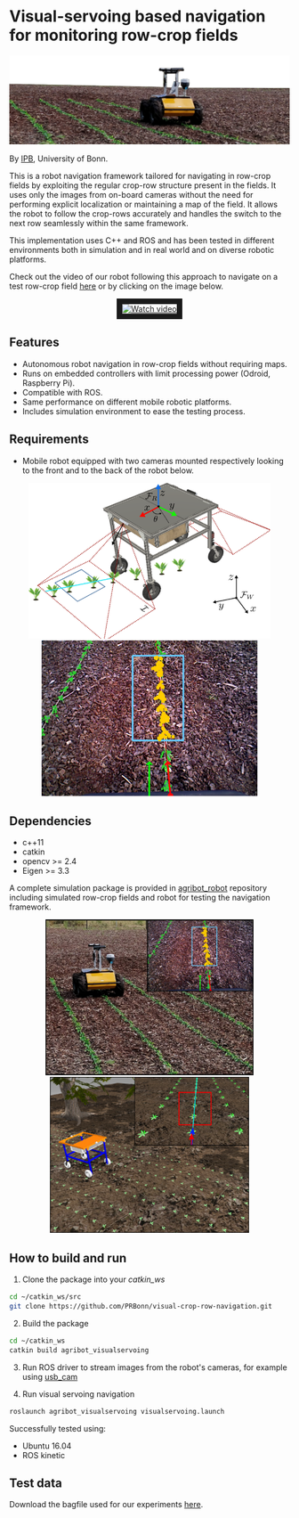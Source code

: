 # Visual-servoing based navigation for monitoring row-crop fields

<div align="center">
	<img src=".readme/vs_poster.png" alt="visual_servoing_husky" title="visual_servoing_husky"/>
</div>

By [IPB](http://www.ipb.uni-bonn.de/), University of Bonn.

This is a robot navigation framework tailored for navigating in row-crop fields by exploiting the regular crop-row structure present in the fields. It uses only the images from on-board cameras without the need for performing explicit localization or maintaining a map of the field. It allows the robot to follow the crop-rows accurately and handles the switch to the next row seamlessly within the same framework.

This implementation uses C++ and ROS and has been tested in different environments both in simulation and in real world and on diverse robotic platforms.

Check out the video of our robot following this approach to navigate on a test row-crop field [here](https://youtu.be/0qg6n4sshHk) or by clicking on the image below.

<div align="center">
	<a href="http://www.youtube.com/watch?feature=player_embedded&v=0qg6n4sshHk
		" target="_blank"><img src="http://img.youtube.com/vi/0qg6n4sshHk/0.jpg"
		alt="Watch video" width="400" border="10" /></a>
</div>


## Features
 - Autonomous robot navigation in row-crop fields without requiring maps.
 - Runs on embedded controllers with limit processing power (Odroid, Raspberry Pi).
 - Compatible with ROS.
 - Same performance on different mobile robotic platforms.
 - Includes simulation environment to ease the testing process.

## Requirements
 - Mobile robot equipped with two cameras mounted respectively looking to the front and to the back of the robot below.

 <div align="center">
	<img src=".readme/vs_graph.png" alt="agribot_3d" height="280" title="agribot_3d"/>
    <img src=".readme/vs_em.png" alt="camera_img" height="280" title="camera_img"/>
</div>

## Dependencies
* c++11
* catkin
* opencv >= 2.4
* Eigen >= 3.3

A complete simulation package is provided in [agribot_robot]() repository including  simulated row-crop fields and robot for testing the navigation framework.

<div align="center">
	<img src=".readme/motivation.png" alt="husky_navigation" height="280" title="husky_navigation"/>
    <img src=".readme/motivation_old.png" alt="gazebo_navigation" height="280"title="gazebo_navigation"/>
</div>


## How to build and run

1. Clone the package into your *catkin_ws*
```bash
cd ~/catkin_ws/src
git clone https://github.com/PRBonn/visual-crop-row-navigation.git
```
2. Build the package
```bash
cd ~/catkin_ws
catkin build agribot_visualservoing
```
3. Run ROS driver to stream images from the robot's cameras, for example using [usb_cam](http://wiki.ros.org/usb_cam)
<!-- ```
* /front/rgb/image_raw [image]
* /back/rgb/image_raw [image]
``` -->
4. Run visual servoing navigation
```bash
roslaunch agribot_visualservoing visualservoing.launch
```

<!-- 
**Node Properties**
```
Node: [/agribot_vs]

Publications:
 * /cmd_vel [geometry_msgs/Twist]
 * /vs_image [image]
 * /vs_msg [agribot_visualservoing/vs_msg]

Subscriptions:
 * /amcl_pose [pose]
 * /odom [geometry_msg/odometry]
 * /front/rgb/image_raw [image]
 * /back/rgb/image_raw [image]
 * /zed/camera/left/image_raw [sensor_msgs/Image]

Services:
 * None

**Parameters**
 * None
```
--- 
 -->

Successfully tested using:
- Ubuntu 16.04
- ROS kinetic

## Test data

Download the bagfile used for our experiments [here]().
